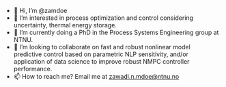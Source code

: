 - 👋 Hi, I’m @zamdoe
- 👀 I’m interested in process optimization and control considering uncertainty, thermal energy storage.
- 🌱 I’m currently doing a PhD in the Process Systems Engineering group at NTNU. 
- 💞️ I’m looking to collaborate on fast and robust nonlinear model predictive control based on parametric NLP sensitivity, and/or application of data science to improve robust NMPC controller performance. 
- 📫 How to reach me? Email me at zawadi.n.mdoe@ntnu.no

<!---
zamdoe/zamdoe is a ✨ special ✨ repository because its `README.md` (this file) appears on your GitHub profile.
You can click the Preview link to take a look at your changes.
--->
